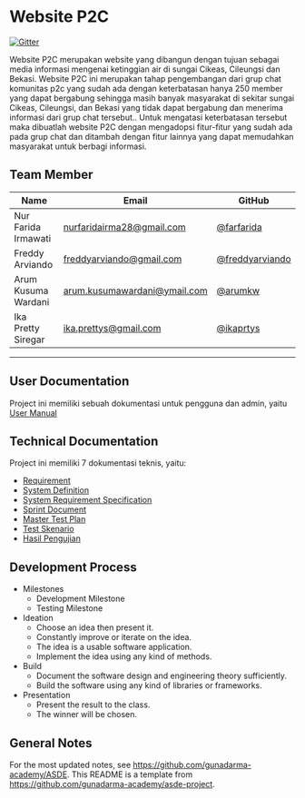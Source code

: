 # Website P2C

[![Gitter](https://badges.gitter.im/gunadarma-academy/asde-reborn.svg)](https://gitter.im/gunadarma-academy/asde-reborn?utm_source=badge&utm_medium=badge&utm_campaign=pr-badge)

Website P2C merupakan website yang dibangun dengan tujuan sebagai media informasi mengenai ketinggian air di sungai Cikeas, Cileungsi dan Bekasi. Website P2C ini merupakan tahap pengembangan dari grup chat komunitas p2c yang sudah ada dengan keterbatasan hanya 250 member yang dapat bergabung sehingga masih banyak masyarakat di sekitar sungai Cikeas, Cileungsi, dan Bekasi yang tidak dapat bergabung dan menerima informasi dari grup chat tersebut.. Untuk mengatasi keterbatasan tersebut maka dibuatlah website P2C dengan mengadopsi fitur-fitur yang sudah ada pada grup chat dan ditambah dengan fitur lainnya yang dapat memudahkan masyarakat untuk berbagi informasi. 


## Team Member

| Name   | Email              | GitHub |
|--------|--------------------|--------|
| Nur Farida Irmawati | nurfaridairma28@gmail.com | [@farfarida](https://github.com/farfarida)
| Freddy Arviando | freddyarviando@gmail.com | [@freddyarviando](https://github.com/freddyarviando)
| Arum Kusuma Wardani | arum.kusumawardani@ymail.com | [@arumkw](https://github.com/arumkw)
| Ika Pretty Siregar | ika.prettys@gmail.com | [@ikaprtys](https://github.com/ikaprtys)
--------------------------------------------------

## User Documentation
Project ini memiliki sebuah dokumentasi untuk pengguna dan admin, yaitu [User Manual](https://github.com/gunadarma-academy/asde-reborn/blob/master/dokumentasi/user-manual/User%20Manual%20Pengunjung.pdf)

## Technical Documentation
Project ini memiliki 7 dokumentasi teknis, yaitu:
+ [Requirement](https://github.com/gunadarma-academy/asde-reborn/blob/master/dokumentasi/requirement.md)
+ [System Definition](https://github.com/gunadarma-academy/asde-reborn/blob/master/dokumentasi/SystemDefinitionP2C.pdf)
+ [System Requirement Specification](https://github.com/gunadarma-academy/asde-reborn/blob/master/dokumentasi/System%20Requirement%20Specification.pdf)
+ [Sprint Document](https://github.com/gunadarma-academy/asde-reborn/tree/master/dokumentasi/sprint-table)
+ [Master Test Plan](https://github.com/gunadarma-academy/asde-reborn-test/blob/master/master-test-plan/Master%20Test%20Plan%20P2C%20v1.1.pdf)
+ [Test Skenario](https://github.com/gunadarma-academy/asde-reborn-test/blob/master/SkenarioTestP2C.pdf)
+ [Hasil Pengujian](https://github.com/gunadarma-academy/asde-reborn-test/blob/master/TestReportP2C.pdf)

## Development Process

+ Milestones
  + Development Milestone
  + Testing Milestone
+ Ideation
  + Choose an idea then present it.
  + Constantly improve or iterate on the idea.
  + The idea is a usable software application.
  + Implement the idea using any kind of methods.
+ Build
  + Document the software design and engineering theory sufficiently.
  + Build the software using any kind of libraries or frameworks.
+ Presentation
  + Present the result to the class.
  + The winner will be chosen.


## General Notes

For the most updated notes, see <https://github.com/gunadarma-academy/ASDE>. This README is a template from <https://github.com/gunadarma-academy/asde-project>.

